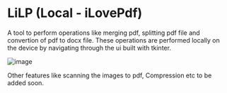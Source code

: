 # LiLP (Local - iLovePdf)
A tool to perform operations like merging pdf, splitting pdf file and convertion of pdf to docx file. 
These operations are performed locally on the device by navigating through the ui built with tkinter.

![image](https://github.com/ayush18023/LiLP/assets/80062397/0a2a1230-7fa8-46c4-98d1-4eadfdf1835a) <br/>

Other features like scanning the images to pdf, Compression etc to be added soon.
